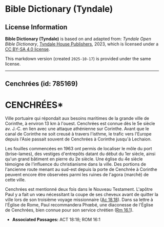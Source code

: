 # Bible Dictionary (Tyndale)

## License Information

**Bible Dictionary (Tyndale)** is based on and adapted from: _Tyndale Open Bible Dictionary_, [Tyndale House Publishers](https://tyndaleopenresources.com/), 2023, which is licensed under a [CC BY-SA 4.0 license](https://creativecommons.org/licenses/by-sa/4.0/legalcode.en).

This markdown version (created `2025-10-17`) is provided under the same license.



--------------------------------

## Cenchrées (id: 785169)

CENCHRÉES\*
===========

Ville portuaire qui répondait aux besoins maritimes de la grande ville de Corinthe, à environ 13 km à l'ouest. Cenchrées est connue dès le 5e siècle av. J.‑C. en lien avec une attaque athénienne sur Corinthe. Avant que le canal de Corinthe ne soit creusé à travers l'isthme, le trafic vers l'Europe depuis l'Asie passait souvent de Cenchrées à Corinthe jusqu'à Lechaion.

Les fouilles commencées en 1963 ont permis de localiser le môle du port (brise\-lames), des vestiges d'entrepôts datant du début du 1er siècle, ainsi qu'un grand bâtiment en pierre du 2e siècle. Une église du 4e siècle témoigne de l'influence du christianisme dans la ville. Des portions de l'ancienne route menant au sud\-est depuis la porte de Cenchrée à Corinthe peuvent encore être observées parmi les ruines de l'agora (marché) de cette ville.

Cenchrées est mentionné deux fois dans le Nouveau Testament. L'apôtre Paul y a fait un vœu nécessitant la coupe de ses cheveux avant de quitter la ville lors de son troisième voyage missionnaire ([Ac 18\.18](https://ref.ly/Acts18:18)). Dans sa lettre à l'Église de Rome, Paul recommandera Phœbé, une diaconesse de l'Église de Cenchrées, bien connue pour son service chrétien ([Rm 16\.1](https://ref.ly/Rom16:1)).

* **Associated Passages:** ACT 18:18; ROM 16:1

